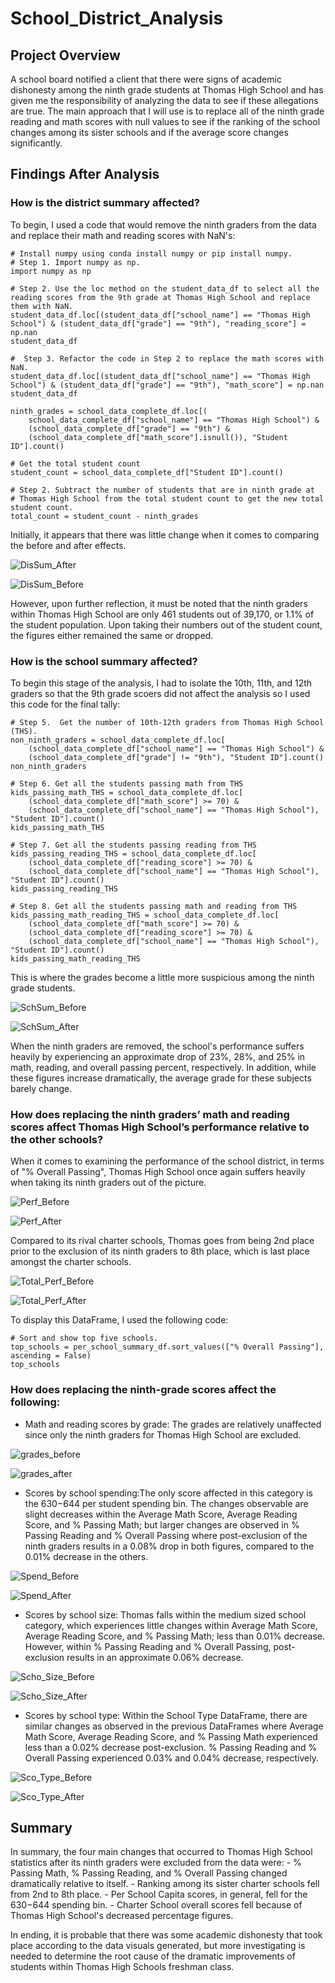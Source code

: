 # School_District_Analysis

## Project Overview
A school board notified a client that there were signs of academic dishonesty among the ninth grade students at Thomas High School and has given me the responsibility of analyzing the data to see if these allegations are true. The main approach that I will use is to replace all of the ninth grade reading and math scores with null values to see if the ranking of the school changes among its sister schools and if the average score changes significantly.

## Findings After Analysis

### How is the district summary affected?
To begin, I used a code that would remove the ninth graders from the data and replace their math and reading scores with NaN's:

```
# Install numpy using conda install numpy or pip install numpy. 
# Step 1. Import numpy as np.
import numpy as np

# Step 2. Use the loc method on the student_data_df to select all the reading scores from the 9th grade at Thomas High School and replace them with NaN.
student_data_df.loc[(student_data_df["school_name"] == "Thomas High School") & (student_data_df["grade"] == "9th"), "reading_score"] = np.nan
student_data_df

#  Step 3. Refactor the code in Step 2 to replace the math scores with NaN.
student_data_df.loc[(student_data_df["school_name"] == "Thomas High School") & (student_data_df["grade"] == "9th"), "math_score"] = np.nan
student_data_df

ninth_grades = school_data_complete_df.loc[(
    school_data_complete_df["school_name"] == "Thomas High School") & 
    (school_data_complete_df["grade"] == "9th") & 
    (school_data_complete_df["math_score"].isnull()), "Student ID"].count()

# Get the total student count 
student_count = school_data_complete_df["Student ID"].count()

# Step 2. Subtract the number of students that are in ninth grade at 
# Thomas High School from the total student count to get the new total student count.
total_count = student_count - ninth_grades
```
Initially, it appears that there was little change when it comes to comparing the before and after effects.

![DisSum_After](https://user-images.githubusercontent.com/46951897/126096386-7c1e0dd6-d070-41e5-9c41-1ed6db5d7f9a.JPG)

![DisSum_Before](https://user-images.githubusercontent.com/46951897/126096318-a12f4e44-5dc2-4b3b-8a8e-884b4245eade.JPG)

However, upon further reflection, it must be noted that the ninth graders within Thomas High School are only 461 students out of 39,170, or 1.1% of the student population. Upon taking their numbers out of the student count, the figures either remained the same or dropped.

### How is the school summary affected?
To begin this stage of the analysis, I had to isolate the 10th, 11th, and 12th graders so that the 9th grade scoers did not affect the analysis so I used this code for the final tally:

```
# Step 5.  Get the number of 10th-12th graders from Thomas High School (THS).
non_ninth_graders = school_data_complete_df.loc[
    (school_data_complete_df["school_name"] == "Thomas High School") & 
    (school_data_complete_df["grade"] != "9th"), "Student ID"].count()
non_ninth_graders

# Step 6. Get all the students passing math from THS
kids_passing_math_THS = school_data_complete_df.loc[
    (school_data_complete_df["math_score"] >= 70) & 
    (school_data_complete_df["school_name"] == "Thomas High School"), "Student ID"].count()
kids_passing_math_THS

# Step 7. Get all the students passing reading from THS
kids_passing_reading_THS = school_data_complete_df.loc[
    (school_data_complete_df["reading_score"] >= 70) & 
    (school_data_complete_df["school_name"] == "Thomas High School"), "Student ID"].count()
kids_passing_reading_THS

# Step 8. Get all the students passing math and reading from THS
kids_passing_math_reading_THS = school_data_complete_df.loc[
    (school_data_complete_df["math_score"] >= 70) & 
    (school_data_complete_df["reading_score"] >= 70) & 
    (school_data_complete_df["school_name"] == "Thomas High School"), "Student ID"].count()
kids_passing_math_reading_THS
```

This is where the grades become a little more suspicious among the ninth grade students. 

![SchSum_Before](https://user-images.githubusercontent.com/46951897/126097330-1d62f94e-a05f-48bc-8c55-97dcab93ffcb.JPG)

![SchSum_After](https://user-images.githubusercontent.com/46951897/126097336-5d46657a-f450-4ccf-a41f-11e7f3cd986d.JPG)

When the ninth graders are removed, the school's performance suffers heavily by experiencing an approximate drop of 23%, 28%, and 25% in math, reading, and overall passing percent, respectively. In addition, while these figures increase dramatically, the  average grade for these subjects barely change.

### How does replacing the ninth graders’ math and reading scores affect Thomas High School’s performance relative to the other schools?
When it comes to examining the performance of the school district, in terms of "% Overall Passing", Thomas High School once again suffers heavily when taking its ninth graders out of the picture. 

![Perf_Before](https://user-images.githubusercontent.com/46951897/126098156-8400817e-2fd9-42e2-942d-baf10c16e170.JPG)

![Perf_After](https://user-images.githubusercontent.com/46951897/126098167-f9b4b3a0-28a4-4049-bf7d-7696188a9fc3.JPG)

Compared to its rival charter schools, Thomas goes from being 2nd place prior to the exclusion of its ninth graders to 8th place, which is last place amongst the charter schools.

![Total_Perf_Before](https://user-images.githubusercontent.com/46951897/126101378-de73a363-3c12-4e4f-94fb-e4ba81fb95fa.JPG)

![Total_Perf_After](https://user-images.githubusercontent.com/46951897/126101388-0e2021ef-a7e5-4ef2-afe1-6beba7a784fe.JPG)

To display this DataFrame, I used the following code:

```
# Sort and show top five schools.
top_schools = per_school_summary_df.sort_values(["% Overall Passing"], ascending = False)
top_schools
```

### How does replacing the ninth-grade scores affect the following:
  - Math and reading scores by grade: The grades are relatively unaffected since only the ninth graders for Thomas High School are excluded.

![grades_before](https://user-images.githubusercontent.com/46951897/126101998-7b8fc233-aaf4-4870-a23e-54eaa2c8d20f.JPG)

![grades_after](https://user-images.githubusercontent.com/46951897/126101999-5227ba3d-0c6e-4a3b-ae7e-1ed964fc6bea.JPG)

  - Scores by school spending:The only score affected in this category is the $630-$644 per student spending bin. The changes observable are slight decreases within the Average Math Score, Average Reading Score, and % Passing Math; but larger changes are observed in % Passing Reading and % Overall Passing where post-exclusion of the ninth graders results in a 0.08% drop in both figures, compared to the 0.01% decrease in the others.

![Spend_Before](https://user-images.githubusercontent.com/46951897/126099282-f8508d0c-2083-477f-b3ec-c1aad3869fa9.JPG)

![Spend_After](https://user-images.githubusercontent.com/46951897/126099299-88693fdc-7dac-4eb2-b4bb-e9ea8cc7cda1.JPG)

  - Scores by school size: Thomas falls within the medium sized school category, which experiences little changes within Average Math Score, Average Reading Score, and % Passing Math; less than 0.01% decrease. However, within % Passing Reading and % Overall Passing, post-exclusion results in an approximate 0.06% decrease. 

![Scho_Size_Before](https://user-images.githubusercontent.com/46951897/126099604-9e05b173-4295-4539-a863-a269e9da4880.JPG)

![Scho_Size_After](https://user-images.githubusercontent.com/46951897/126099611-21756dbe-4f2c-47ac-a90b-49a4867d9ee7.JPG)

  - Scores by school type: Within the School Type DataFrame, there are similar changes as observed in the previous DataFrames where Average Math Score, Average Reading Score, and % Passing Math experienced less than a 0.02% decrease post-exclusion. % Passing Reading and % Overall Passing experienced 0.03% and 0.04% decrease, respectively.

![Sco_Type_Before](https://user-images.githubusercontent.com/46951897/126100499-f1dab483-38dc-42fa-844c-d053a19a6ba2.JPG)

![Sco_Type_After](https://user-images.githubusercontent.com/46951897/126100504-be91182f-fb35-427e-b709-485f4b868d4c.JPG)

## Summary
In summary, the four main changes that occurred to Thomas High School statistics after its ninth graders were excluded from the data were:
    - % Passing Math, % Passing Reading, and % Overall Passing changed dramatically relative to itself.
    - Ranking among its sister charter schools fell from 2nd to 8th place.
    - Per School Capita scores, in general, fell for the $630-$644 spending bin.
    - Charter School overall scores fell because of Thomas High School's decreased percentage figures.
    
In ending, it is probable that there was some academic dishonesty that took place according to the data visuals generated, but more investigating is needed to determine the root cause of the dramatic improvements of students within Thomas High Schools freshman class.
